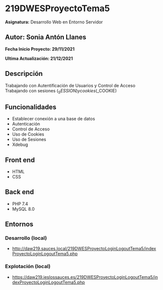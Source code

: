# 219DWESProyectoTema5

**Asignatura:** Desarrollo Web en Entorno Servidor

## Autor: Sonia Antón Llanes

**Fecha Inicio Proyecto: 29/11/2021**

**Ultima Actualización: 21/12/2021**

## Descripción 
Trabajando con Autentificación de Usuarios y Control de Acceso
Trabajando con sesiones ($_SESSION) y cookies ($_COOKIE)

## Funcionalidades
- Establecer conexión a una base de datos
- Autenticación
- Control de Acceso
- Uso de Cookies
- Uso de Sesiones
- Xdebug


## Front end
- HTML
- CSS

## Back end
- PHP 7.4
- MySQL 8.0

## Entornos
### Desarrollo (local)
-  http://daw219.sauces.local/219DWESProyectoLoginLogoutTema5/indexProyectoLoginLogoutTema5.php
### Explotación (local)
-  https://daw219.ieslossauces.es/219DWESProyectoLoginLogoutTema5/indexProyectoLoginLogoutTema5.php
